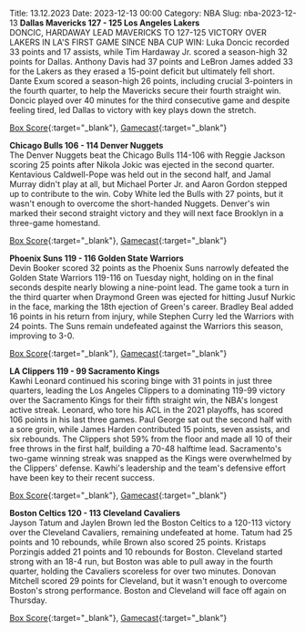 Title: 13.12.2023
Date: 2023-12-13 00:00
Category: NBA 
Slug: nba-2023-12-13 
**Dallas Mavericks 127 - 125 Los Angeles Lakers**  
DONCIC, HARDAWAY LEAD MAVERICKS TO 127-125 VICTORY OVER LAKERS IN LA'S FIRST GAME SINCE NBA CUP WIN: Luka Doncic recorded 33 points and 17 assists, while Tim Hardaway Jr. scored a season-high 32 points for Dallas. Anthony Davis had 37 points and LeBron James added 33 for the Lakers as they erased a 15-point deficit but ultimately fell short. Dante Exum scored a season-high 26 points, including crucial 3-pointers in the fourth quarter, to help the Mavericks secure their fourth straight win. Doncic played over 40 minutes for the third consecutive game and despite feeling tired, led Dallas to victory with key plays down the stretch. 

[Box Score](https://www.nba.com/game/lal-vs-dal-0022300306/box-score){:target="_blank"}, [Gamecast](https://www.nba.com/game/lal-vs-dal-0022300306){:target="_blank"}<br>

**Chicago Bulls 106 - 114 Denver Nuggets**  
The Denver Nuggets beat the Chicago Bulls 114-106 with Reggie Jackson scoring 25 points after Nikola Jokic was ejected in the second quarter. Kentavious Caldwell-Pope was held out in the second half, and Jamal Murray didn't play at all, but Michael Porter Jr. and Aaron Gordon stepped up to contribute to the win. Coby White led the Bulls with 27 points, but it wasn't enough to overcome the short-handed Nuggets. Denver's win marked their second straight victory and they will next face Brooklyn in a three-game homestand. 

[Box Score](https://www.nba.com/game/den-vs-chi-0022300307/box-score){:target="_blank"}, [Gamecast](https://www.nba.com/game/den-vs-chi-0022300307){:target="_blank"}<br>

**Phoenix Suns 119 - 116 Golden State Warriors**  
Devin Booker scored 32 points as the Phoenix Suns narrowly defeated the Golden State Warriors 119-116 on Tuesday night, holding on in the final seconds despite nearly blowing a nine-point lead. The game took a turn in the third quarter when Draymond Green was ejected for hitting Jusuf Nurkic in the face, marking the 18th ejection of Green's career. Bradley Beal added 16 points in his return from injury, while Stephen Curry led the Warriors with 24 points. The Suns remain undefeated against the Warriors this season, improving to 3-0. 

[Box Score](https://www.nba.com/game/gsw-vs-phx-0022300308/box-score){:target="_blank"}, [Gamecast](https://www.nba.com/game/gsw-vs-phx-0022300308){:target="_blank"}<br>

**LA Clippers 119 - 99 Sacramento Kings**  
Kawhi Leonard continued his scoring binge with 31 points in just three quarters, leading the Los Angeles Clippers to a dominating 119-99 victory over the Sacramento Kings for their fifth straight win, the NBA's longest active streak. Leonard, who tore his ACL in the 2021 playoffs, has scored 106 points in his last three games. Paul George sat out the second half with a sore groin, while James Harden contributed 15 points, seven assists, and six rebounds. The Clippers shot 59% from the floor and made all 10 of their free throws in the first half, building a 70-48 halftime lead. Sacramento's two-game winning streak was snapped as the Kings were overwhelmed by the Clippers' defense. Kawhi's leadership and the team's defensive effort have been key to their recent success. 

[Box Score](https://www.nba.com/game/sac-vs-lac-0022300309/box-score){:target="_blank"}, [Gamecast](https://www.nba.com/game/sac-vs-lac-0022300309){:target="_blank"}<br>

**Boston Celtics 120 - 113 Cleveland Cavaliers**  
Jayson Tatum and Jaylen Brown led the Boston Celtics to a 120-113 victory over the Cleveland Cavaliers, remaining undefeated at home. Tatum had 25 points and 10 rebounds, while Brown also scored 25 points. Kristaps Porzingis added 21 points and 10 rebounds for Boston. Cleveland started strong with an 18-4 run, but Boston was able to pull away in the fourth quarter, holding the Cavaliers scoreless for over two minutes. Donovan Mitchell scored 29 points for Cleveland, but it wasn't enough to overcome Boston's strong performance. Boston and Cleveland will face off again on Thursday. 

[Box Score](https://www.nba.com/game/cle-vs-bos-0022300305/box-score){:target="_blank"}, [Gamecast](https://www.nba.com/game/cle-vs-bos-0022300305){:target="_blank"}<br>

